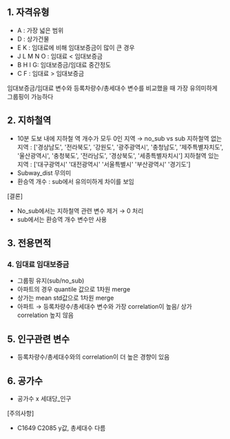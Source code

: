 ## 1. 자격유형

- A : 가장 넓은 범위
- D : 상가건물
- E K : 임대료에 비해 임대보증금이 많이 큰 경우
- J L M N O : 임대료 < 임대보증금
- B H I G: 임대보증금/임대료 중간정도
- C F : 임대료 > 임대보증금

임대보증금/임대료 변수와 등록차량수/총세대수 변수를 비교했을 때 가장 유의미하게 그룹핑이 가능하다

## 2. 지하철역

- 10분 도보 내에 지하철 역 개수가 모두 0인 지역 $\rightarrow$ no_sub vs sub
지하철역 없는 지역 :  ['경상남도', '전라북도', '강원도', '광주광역시', '충청남도', '제주특별자치도', '울산광역시', '충청북도', '전라남도', '경상북도', '세종특별자치시']
지하철역 있는 지역 :  ['대구광역시' '대전광역시' '서울특별시' '부산광역시' '경기도']
- Subway_dist 무의미 
- 환승역 개수 : sub에서 유의미하게 차이를 보임 

[결론]

- No_sub에서는 지하철역 관련 변수 제거 $\rightarrow$ 0 처리
- sub에서는 환승역 개수 변수만 사용



## 3. 전용면적



### 4. 임대료 임대보증금

- 그룹핑 유지(sub/no_sub)
- 아파트의 경우 quantile 값으로 1차원 merge
- 상가는 mean std값으로 1차원 merge
- 아파트 $\rightarrow$ 등록차량수/총세대수 변수와 가장 correlation이 높음/ 상가 correlation 높지 않음



## 5. 인구관련 변수

- 등록차량수/총세대수와의 correlation이 더 높은 경향이 있음



## 6. 공가수

- 공가수 x 세대당_인구



[주의사항]

- C1649 C2085 y값, 총세대수 다름
